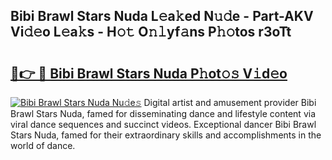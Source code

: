## Bibi Brawl Stars Nuda L𝚎a𝚔ed N𝚞𝚍e - Part-AKV Vi𝚍𝚎o L𝚎a𝚔s - H𝚘𝚝 O𝚗𝚕yf𝚊ns P𝚑𝚘tos r3oTt

# <h2><a href="http://kfapux.oniu.top/?m=Bibi+Brawl+Stars+Nuda">🔗👉 🔴 Bibi Brawl Stars Nuda P𝚑ot𝚘𝚜 V𝚒d𝚎o</a></h2>

[![Bibi Brawl Stars Nuda Nu𝚍e𝚜](https://i.imgur.com/0qMVB7G.gif)](http://kfapux.oniu.top/?m=Bibi+Brawl+Stars+Nuda)
Digital artist and amusement provider Bibi Brawl Stars Nuda, famed for disseminating dance and lifestyle content via viral dance sequences and succinct videos. Exceptional dancer Bibi Brawl Stars Nuda, famed for their extraordinary skills and accomplishments in the world of dance.  

